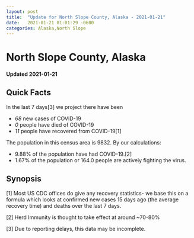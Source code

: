 ```yaml
---
layout: post
title:  "Update for North Slope County, Alaska - 2021-01-21"
date:   2021-01-21 01:01:29 -0600
categories: Alaska,North Slope
---
```


# North Slope County, Alaska
#### Updated 2021-01-21

## Quick Facts

In the last 7 days[3] we project there have been
- *68* new cases of COVID-19
- *0* people have died of COVID-19
- *11* people have recovered from COVID-19[1]

The population in this census area is 9832. By our calculations:
- 9.88% of the population have had COVID-19.[2]
- 1.67% of the population or 164.0 people are actively fighting the virus.

## Synopsis




[1] Most US CDC offices do give any recovery statistics- we base this on a formula which looks at confirmed new cases
15 days ago (the average recovery time) and deaths over the last 7 days.

[2] Herd Immunity is thought to take effect at around ~70-80%

[3] Due to reporting delays, this data may be incomplete.
 
    
